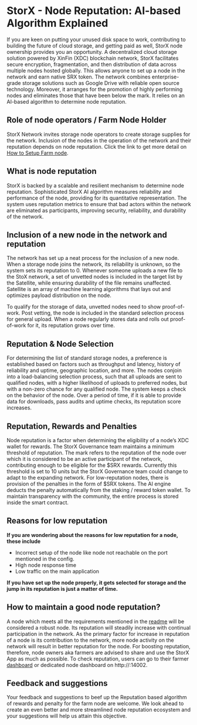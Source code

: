 
# StorX - Node Reputation:  AI-based Algorithm Explained

If you are keen on putting your unused disk space to work, contributing to building the future of cloud storage, and getting paid as well, StorX node ownership provides you an opportunity.
A decentralized cloud storage solution powered by XinFin (XDC) blockchain network, StorX facilitates secure encryption, fragmentation, and then distribution of data across multiple nodes hosted globally. This allows anyone to set up a node in the network and earn native SRX token.
The network combines enterprise-grade storage solutions such as Google Drive with reliable open source technology. Moreover, it arranges for the promotion of highly performing nodes and eliminates those that have been below the mark. It relies on an AI-based algorithm to determine node reputation.


## Role of node operators / Farm Node Holder
StorX Network invites storage node operators to create storage supplies for the network. Inclusion of the nodes in the operation of the network and their reputation depends on node reputation. Click the link to get more detail on [How to Setup Farm node](https://storx.tech/host-node.html).


## What is node reputation
StorX is backed by a scalable and resilient mechanism to determine node reputation. Sophisticated StorX AI algorithm measures reliability and performance of the node, providing for its quantitative representation. The system uses reputation metrics to ensure that bad actors within the network are eliminated as participants, improving security, reliability, and durability of the network.


## Inclusion of a new node in the network and reputation
The network has set up a neat process for the inclusion of a new node. When a storage node joins the network, its reliability is unknown, so the system sets its reputation to 0. Whenever someone uploads a new file to the StoX network, a set of unvetted nodes is included in the target list by the Satellite, while ensuring durability of the file remains unaffected. Satellite is an array of machine learning algorithms that lays out and optimizes payload distribution on the node.

To qualify for the storage of data, unvetted nodes need to show proof-of-work. Post vetting, the node is included in the standard selection process for general upload. When a node regularly stores data and rolls out proof-of-work for it, its reputation grows over time.


## Reputation & Node Selection
For determining the list of standard storage nodes, a preference is established based on factors such as throughput and latency, history of reliability and uptime, geographic location, and more. The nodes conjoin into a load-balancing selection process, such that all uploads are sent to qualified nodes, with a higher likelihood of uploads to preferred nodes, but with a non-zero chance for any qualified node. The system keeps a check on the behavior of the node. Over a period of time, if it is able to provide data for downloads, pass audits and uptime checks, its reputation score increases.


## Reputation, Rewards and Penalties
Node reputation is a factor when determining the eligibility of a node’s XDC wallet for rewards. The StorX Governance team maintains a minimum threshold of reputation. The mark refers to the reputation of the node over which it is considered to be an active participant of the network, contributing enough to be eligible for the $SRX rewards. Currently this threshold is set to 10 units but the StorX Governance team could change to adapt to the expanding network.
For low-reputation nodes, there is provision of the penalties in the form of $SRX tokens. The AI engine deducts the penalty automatically from the staking / reward token wallet. To maintain transparency with the community, the entire process is stored inside the smart contract.


## Reasons for low reputation
**If you are wondering about the reasons for low reputation for a node, these include**
* Incorrect setup of the node like node not reachable on the port mentioned in the config.
* High node response time
* Low traffic on the main application

**If you have set up the node properly, it gets selected for storage and the jump in its reputation is just a matter of time.**


## How to maintain a good node reputation?
A node which meets all the requirements mentioned in the [readme](https://github.com/StorXNetwork/Storage-Node#initial-set-up) will be considered a robust node. Its reputation will steadily increase with continual participation in the network. As the primary factor for increase in reputation of a node is its contribution to the network, more node activity on the network will result in better reputation for the node. For boosting reputation, therefore, node owners aka farmers are advised to share and use the StorX App as much as possible.
To check reputation, users can go to their farmer [dashboard](https://farmer.storx.io/) or dedicated node dashboard on http://<node-ip>:14002.


## Feedback and suggestions
Your feedback and suggestions to beef up the Reputation based algorithm of rewards and penalty for the farm node are welcome. We look ahead to create an even better and more streamlined node reputation ecosystem and your suggestions will help us attain this objective.
